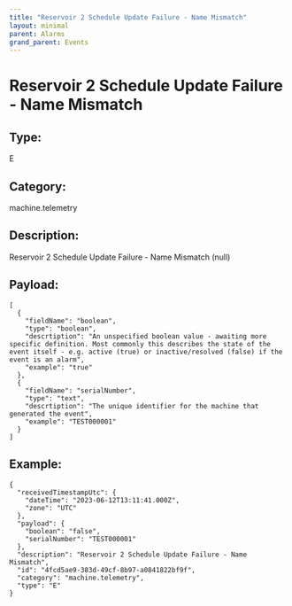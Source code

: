 ```yaml
---
title: "Reservoir 2 Schedule Update Failure - Name Mismatch"
layout: minimal
parent: Alarms
grand_parent: Events
---
```


# Reservoir 2 Schedule Update Failure - Name Mismatch

## Type:

E

## Category:

machine.telemetry

## Description: 

Reservoir 2 Schedule Update Failure - Name Mismatch (null)

## Payload:

```
[
  {
    "fieldName": "boolean",
    "type": "boolean",
    "descrtiption": "An unspecified boolean value - awaiting more specific definition. Most commonly this describes the state of the event itself - e.g. active (true) or inactive/resolved (false) if the event is an alarm",
    "example": "true"
  },
  {
    "fieldName": "serialNumber",
    "type": "text",
    "descrtiption": "The unique identifier for the machine that generated the event",
    "example": "TEST000001"
  }
]
```

## Example:

```
{
  "receivedTimestampUtc": {
    "dateTime": "2023-06-12T13:11:41.000Z",
    "zone": "UTC"
  },
  "payload": {
    "boolean": "false",
    "serialNumber": "TEST000001"
  },
  "description": "Reservoir 2 Schedule Update Failure - Name Mismatch",
  "id": "4fcd5ae9-383d-49cf-8b97-a0841822bf9f",
  "category": "machine.telemetry",
  "type": "E"
}
```
